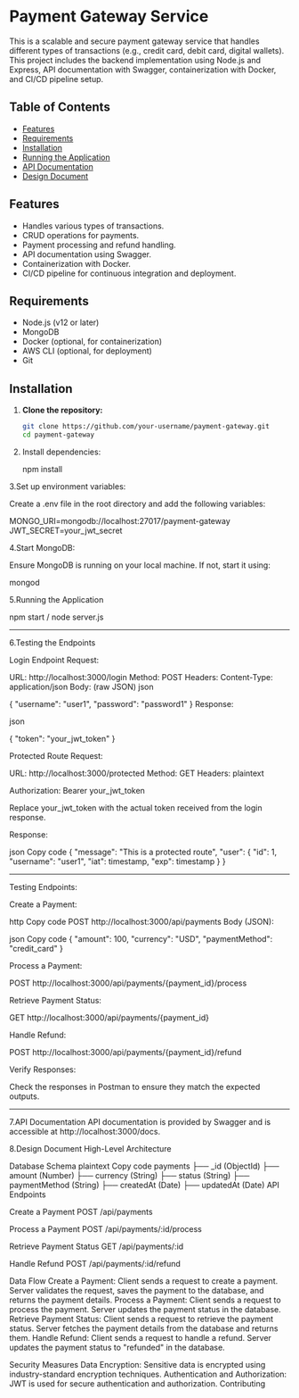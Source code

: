 # Payment Gateway Service

This is a scalable and secure payment gateway service that handles different types of transactions (e.g., credit card, debit card, digital wallets). This project includes the backend implementation using Node.js and Express, API documentation with Swagger, containerization with Docker, and CI/CD pipeline setup.

## Table of Contents

- [Features](#features)
- [Requirements](#requirements)
- [Installation](#installation)
- [Running the Application](#running-the-application)
- [API Documentation](#api-documentation)
- [Design Document](#design-document)


## Features

- Handles various types of transactions.
- CRUD operations for payments.
- Payment processing and refund handling.
- API documentation using Swagger.
- Containerization with Docker.
- CI/CD pipeline for continuous integration and deployment.

## Requirements

- Node.js (v12 or later)
- MongoDB
- Docker (optional, for containerization)
- AWS CLI (optional, for deployment)
- Git

## Installation

1. **Clone the repository:**

   ```sh
   git clone https://github.com/your-username/payment-gateway.git
   cd payment-gateway


2. Install dependencies:

    npm install
   
3.Set up environment variables:

Create a .env file in the root directory and add the following variables:

MONGO_URI=mongodb://localhost:27017/payment-gateway
JWT_SECRET=your_jwt_secret

4.Start MongoDB:

Ensure MongoDB is running on your local machine. If not, start it using:

mongod

5.Running the Application

npm start / node server.js

---------------------------------------------------------------------------

6.Testing the Endpoints

Login Endpoint
Request:

URL: http://localhost:3000/login
Method: POST
Headers: Content-Type: application/json
Body: (raw JSON)
json

{
  "username": "user1",
  "password": "password1"
}
Response:

json

{
  "token": "your_jwt_token"
}

Protected Route
Request:

URL: http://localhost:3000/protected
Method: GET
Headers:
plaintext

Authorization: Bearer your_jwt_token

Replace your_jwt_token with the actual token received from the login response.

Response:

json
Copy code
{
  "message": "This is a protected route",
  "user": {
    "id": 1,
    "username": "user1",
    "iat": timestamp,
    "exp": timestamp
  }
}

-----------------------------------------------------------------

Testing Endpoints:

Create a Payment:

http
Copy code
POST http://localhost:3000/api/payments
Body (JSON):

json
Copy code
{
  "amount": 100,
  "currency": "USD",
  "paymentMethod": "credit_card"
}

Process a Payment:

POST http://localhost:3000/api/payments/{payment_id}/process


Retrieve Payment Status:

GET http://localhost:3000/api/payments/{payment_id}


Handle Refund:

POST http://localhost:3000/api/payments/{payment_id}/refund


Verify Responses:

Check the responses in Postman to ensure they match the expected outputs.

-------------------------------------------------------------------------------------------

7.API Documentation
API documentation is provided by Swagger and is accessible at http://localhost:3000/docs.

8.Design Document
High-Level Architecture

Database Schema
plaintext
Copy code
payments
├── _id (ObjectId)
├── amount (Number)
├── currency (String)
├── status (String)
├── paymentMethod (String)
├── createdAt (Date)
├── updatedAt (Date)
API Endpoints


Create a Payment
POST /api/payments

Process a Payment
POST /api/payments/:id/process

Retrieve Payment Status
GET /api/payments/:id

Handle Refund
POST /api/payments/:id/refund


Data Flow
Create a Payment: Client sends a request to create a payment. Server validates the request, saves the payment to the database, and returns the payment details.
Process a Payment: Client sends a request to process the payment. Server updates the payment status in the database.
Retrieve Payment Status: Client sends a request to retrieve the payment status. Server fetches the payment details from the database and returns them.
Handle Refund: Client sends a request to handle a refund. Server updates the payment status to "refunded" in the database.

Security Measures
Data Encryption: Sensitive data is encrypted using industry-standard encryption techniques.
Authentication and Authorization: JWT is used for secure authentication and authorization.
Contributing

